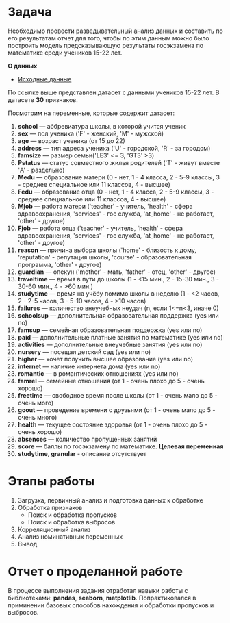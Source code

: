 # Задача

Необходимо провести разведывательный анализ данных и составить по его результатам отчет для того, чтобы по этим данным можно было построить 
модель предсказывающую результаты госэкзамена по математике среди учеников 15-22 лет.

**О данных**

- [Исходные данные](https://lms.skillfactory.ru/assets/courseware/v1/425d6864db937e4ebabc972e581769ab/asset-v1:Skillfactory+DST-9+11DEC2019+type@asset+block/stud_math.csv)

По ссылке выше представлен датасет с данными учеников 15-22 лет. В датасете **30** признаков.

Посмотрим на переменные, которые содержит датасет:

1. **school** — аббревиатура школы, в которой учится ученик
2. **sex** — пол ученика ('F' - женский, 'M' - мужской)
3. **age** — возраст ученика (от 15 до 22)
4. **address** — тип адреса ученика ('U' - городской, 'R' - за городом)
5. **famsize** — размер семьи('LE3' <= 3, 'GT3' >3)
6. **Pstatus** — статус совместного жилья родителей ('T' - живут вместе 'A' - раздельно)
7. **Medu** — образование матери (0 - нет, 1 - 4 класса, 2 - 5-9 классы, 3 - среднее специальное или 11 классов, 4 - высшее)
8. **Fedu** — образование отца (0 - нет, 1 - 4 класса, 2 - 5-9 классы, 3 - среднее специальное или 11 классов, 4 - высшее)
9. **Mjob** — работа матери ('teacher' - учитель, 'health' - сфера здравоохранения, 'services' - гос служба, 'at_home' - не работает, 'other' - другое)
10. **Fjob** — работа отца ('teacher' - учитель, 'health' - сфера здравоохранения, 'services' - гос служба, 'at_home' - не работает, 'other' - другое)
11. **reason** — причина выбора школы ('home' - близость к дому, 'reputation' - репутация школы, 'course' - образовательная программа, 'other' - другое)
12. **guardian** — опекун ('mother' - мать, 'father' - отец, 'other' - другое)
13. **traveltime** — время в пути до школы (1 - <15 мин., 2 - 15-30 мин., 3 - 30-60 мин., 4 - >60 мин.)
14. **studytime** — время на учёбу помимо школы в неделю (1 - <2 часов, 2 - 2-5 часов, 3 - 5-10 часов, 4 - >10 часов)
15. **failures** — количество внеучебных неудач (n, если 1<=n<3, иначе 0)
16. **schoolsup** — дополнительная образовательная поддержка (yes или no)
17. **famsup** — семейная образовательная поддержка (yes или no)
18. **paid** — дополнительные платные занятия по математике (yes или no)
19. **activities** — дополнительные внеучебные занятия (yes или no)
20. **nursery** — посещал детский сад (yes или no)
21. **higher** — хочет получить высшее образование (yes или no)
22. **internet** — наличие интернета дома (yes или no)
23. **romantic** — в романтических отношениях (yes или no)
24. **famrel** — семейные отношения (от 1 - очень плохо до 5 - очень хорошо)
25. **freetime** — свободное время после школы (от 1 - очень мало до 5 - очень мого)
26. **goout** — проведение времени с друзьями (от 1 - очень мало до 5 - очень много)
27. **health** — текущее состояние здоровья (от 1 - очень плохо до 5 - очень хорошо)
28. **absences** — количество пропущенных занятий
29. **score** — баллы по госэкзамену по математике. **Целевая переменная**
30. **studytime, granular** - описание отсутствует

# Этапы работы

1. Загрузка, первичный анализ и подготовка данных к обработке
2. Обработка признаков
    - Поиск и обработка пропусков
    - Поиск и обработка выбросов
4. Корреляционный анализ
5. Анализ номинативных переменных
6. Вывод

# Отчет о проделанной работе

В процессе выполнения задания отработал навыки работы с библиотеками: **pandas**, **seaborn**, **matplotlib**. Попрактиковался в приминении базовых
способов нахождения и обработки пропусков и выбросов.
